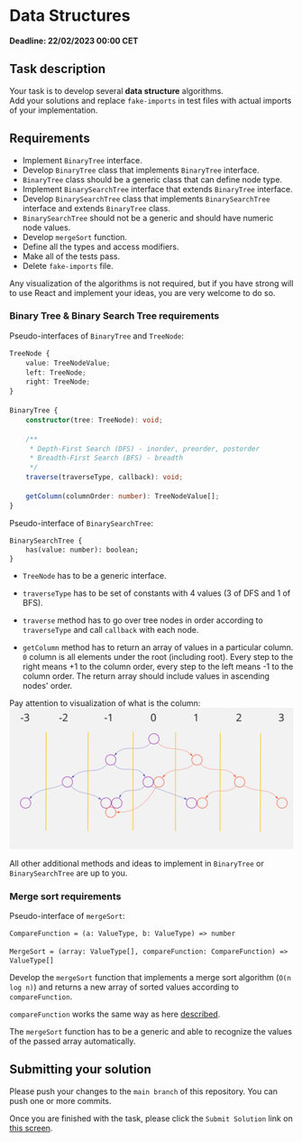 # Data Structures

**Deadline: 22/02/2023 00:00 CET**

## Task description

Your task is to develop several **data structure** algorithms. \
Add your solutions and replace `fake-imports` in test files
with actual imports of your implementation.

## Requirements

- Implement `BinaryTree` interface.
- Develop `BinaryTree` class that implements `BinaryTree` interface.
- `BinaryTree` class should be a generic class that can define node type.
- Implement `BinarySearchTree` interface that extends `BinaryTree` interface.
- Develop `BinarySearchTree` class that implements `BinarySearchTree` interface
  and extends `BinaryTree` class.
- `BinarySearchTree` should not be a generic and should have numeric node values.
- Develop `mergeSort` function.
- Define all the types and access modifiers.
- Make all of the tests pass.
- Delete `fake-imports` file.

Any visualization of the algorithms is not required, but if you have strong
will to use React and implement your ideas, you are very welcome to do so.

### Binary Tree & Binary Search Tree requirements

Pseudo-interfaces of `BinaryTree` and `TreeNode`:

```ts
TreeNode {
    value: TreeNodeValue;
    left: TreeNode;
    right: TreeNode;
}

BinaryTree {
    constructor(tree: TreeNode): void;

    /**
     * Depth-First Search (DFS) - inorder, preorder, postorder
     * Breadth-First Search (BFS) - breadth
     */
    traverse(traverseType, callback): void;

    getColumn(columnOrder: number): TreeNodeValue[];
}
```

Pseudo-interface of `BinarySearchTree`:

```
BinarySearchTree {
    has(value: number): boolean;
}
```

- `TreeNode` has to be a generic interface.

- `traverseType` has to be set of constants with 4 values (3 of DFS and 1 of BFS).

- `traverse` method has to go over tree nodes in order according to
  `traverseType` and call `callback` with each node.

- `getColumn` method has to return an array of values in a particular column.
  `0` column is all elements under the root (including root). Every step to the
  right means +1 to the column order, every step to the left means -1 to the
  column order. The return array should include values in ascending nodes' order.

Pay attention to visualization of what is the column:
![BST_columns](./assets/BST_columns.png 'Binary Search Tree columns')

All other additional methods and ideas to implement
in `BinaryTree` or `BinarySearchTree` are up to you.

### Merge sort requirements

Pseudo-interface of `mergeSort`:

```
CompareFunction = (a: ValueType, b: ValueType) => number

MergeSort = (array: ValueType[], compareFunction: CompareFunction) => ValueType[]
```

Develop the `mergeSort` function that implements a merge sort algorithm
(`O(n log n)`) and returns a new array of sorted values according to
`compareFunction`.

`compareFunction` works the same way as here
[described](https://developer.mozilla.org/en-US/docs/Web/JavaScript/Reference/Global_Objects/Array/sort#description).

The `mergeSort` function has to be a generic and able to recognize the values of
the passed array automatically.
## Submitting your solution

Please push your changes to the `main branch` of this repository. You can push one or more commits. <br>

Once you are finished with the task, please click the `Submit Solution` link on <a href="https://app.codescreen.com/candidate/5709d22f-439e-4e5d-9503-2ee956a4f138" target="_blank">this screen</a>.